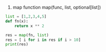 1. map function
map(func, list, optional[list])
```python
list = [1,2,3,4,5]
def fn(x):
    return x ** 2

res = map(fn, list)
res = [ i for i in res if i > 10]
print(res)
```

